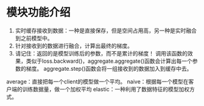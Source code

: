 # 模块功能介绍
1. 实时缓存接收到数据：一种是直接保存，但是空间占用高，另一种是实时融合到之前模型中。
2. 针对接收到的数据进行融合，计算出最终的梯度。
3. 请记住：返回的是模型训练后的参数，而不是累计的梯度！
调用该函数的效果，类似于loss.backward()，aggregate.aggregate()函数会计算出每一个参数的梯度。
aggregate.step()函数会将一组接收到的数据加入到缓存中去。

average：直接把每一个client的模型做一个平均。
naive：根据每一个模型在客户端的训练数据量，做一个加权平均
elastic：一种利用了数据特征的模型加权方式。